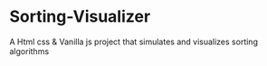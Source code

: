 # Sorting-Visualizer
A Html css &amp; Vanilla js project that simulates and visualizes sorting algorithms
